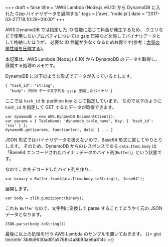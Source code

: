 +++
draft = false
title = "AWS Lambda (Node.js v6.10) から DynamoDB に入れた Gzip バイナリデータを展開する"
tags = ['aws', 'node.js']
date = "2017-03-27T18:10:28+09:00"
+++

AWS DynamoDB では指定した IO 性能に応じて料金が発生するため、
クエリなどで使用しないプロパティについては gzip 圧縮などを施してバイナリデータとして格納したほうが、
必要な IO 性能が少なくなるためお得です(参考：[大量の属性値を圧縮する](http://docs.aws.amazon.com/ja_jp/amazondynamodb/latest/developerguide/GuidelinesForItems.html#GuidelinesForItems.CompressingLargeAttributeValues))。

本記事は、AWS Lambda (Node.js 6.10) から DynamoDB のデータを取得し、
展開する処理のメモです。

<!--more-->

DynamoDB に以下のような形式でデータが入っているとします。

```
{ "hash_id": "string",
  "body": JSON データ文字列を gzip 圧縮したバイナリ }
```

ここでは `hash_id` を partition key として指定しています。
なので以下のように `hash_id` を指定して GET するとデータが取得できます。

```
var dynamodb = new AWS.DynamoDB.DocumentClient();
var params = { TableName: 'dynamedb_table_name', Key: { 'hash_id': 'xxx' } };
dynamodb.get(params, function(err, data) { ... }
```

JSON 形式ではバイナリデータを扱えないので、Base64 形式に直してやりとりします。
そのため、DynamoDB からのレスポンスである `data.Item.body` は「Base64 エンコードされたバイナリデータのバイト列(`Buffer`)」という状態です。

なのでこれをデコードしたバイト列を作り、

```
var binary = Buffer.from(data.Item.body.toString(), 'base64');
```

展開します。

```
var body = zlib.gunzipSync(binary);
```

これも `Buffer` なので、文字列に変換して parse することでようやく元の JSON データとなります。

```
JSON.parse(body.toString())
```

最後に以上の処理を行う AWS Lambda のサンプルを置いておきます。
{{< gist tmrtmhr 3b8b9630ad01a5768c4a8b93ae6a814c >}}
